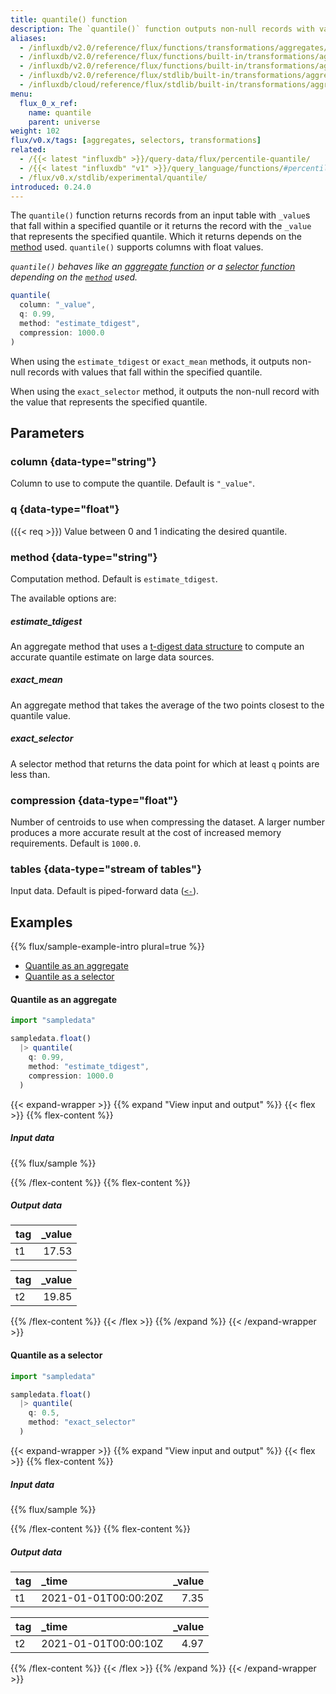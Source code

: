 ```yaml
---
title: quantile() function
description: The `quantile()` function outputs non-null records with values that fall within the specified quantile or the non-null record with the value that represents the specified quantile.
aliases:
  - /influxdb/v2.0/reference/flux/functions/transformations/aggregates/percentile
  - /influxdb/v2.0/reference/flux/functions/built-in/transformations/aggregates/percentile
  - /influxdb/v2.0/reference/flux/functions/built-in/transformations/aggregates/quantile/
  - /influxdb/v2.0/reference/flux/stdlib/built-in/transformations/aggregates/quantile/
  - /influxdb/cloud/reference/flux/stdlib/built-in/transformations/aggregates/quantile/
menu:
  flux_0_x_ref:
    name: quantile
    parent: universe
weight: 102
flux/v0.x/tags: [aggregates, selectors, transformations]
related:
  - /{{< latest "influxdb" >}}/query-data/flux/percentile-quantile/
  - /{{< latest "influxdb" "v1" >}}/query_language/functions/#percentile, InfluxQL – PERCENTILE()
  - /flux/v0.x/stdlib/experimental/quantile/
introduced: 0.24.0
---
```


The `quantile()` function returns records from an input table with `_value`s that fall within
a specified quantile or it returns the record with the `_value` that represents the specified quantile.
Which it returns depends on the [method](#method) used.
`quantile()` supports columns with float values.

_`quantile()` behaves like an [aggregate function](/flux/v0.x/function-types/#aggregates)
or a [selector function](/flux/v0.x/function-types/#selectors) depending on
the [`method`](#method) used._

```js
quantile(
  column: "_value",
  q: 0.99,
  method: "estimate_tdigest",
  compression: 1000.0
)
```

When using the `estimate_tdigest` or `exact_mean` methods, it outputs non-null
records with values that fall within the specified quantile.

When using the `exact_selector` method, it outputs the non-null record with the
value that represents the specified quantile.

## Parameters

### column {data-type="string"}
Column to use to compute the quantile.
Default is `"_value"`.

### q {data-type="float"}
({{< req >}})
Value between 0 and 1 indicating the desired quantile.

### method {data-type="string"}
Computation method.
Default is `estimate_tdigest`.

The available options are:

##### estimate_tdigest
An aggregate method that uses a [t-digest data structure](https://github.com/tdunning/t-digest)
to compute an accurate quantile estimate on large data sources.

##### exact_mean
An aggregate method that takes the average of the two points closest to the quantile value.

##### exact_selector
A selector method that returns the data point for which at least `q` points are less than.

### compression {data-type="float"}
Number of centroids to use when compressing the dataset.
A larger number produces a more accurate result at the cost of increased memory requirements.
Default is `1000.0`.

### tables {data-type="stream of tables"}
Input data.
Default is piped-forward data ([`<-`](/flux/v0.x/spec/expressions/#pipe-expressions)).

## Examples
{{% flux/sample-example-intro plural=true %}}

- [Quantile as an aggregate](#quantile-as-an-aggregate)
- [Quantile as a selector](#quantile-as-a-selector)

#### Quantile as an aggregate
```js
import "sampledata"

sampledata.float()
  |> quantile(
    q: 0.99,
    method: "estimate_tdigest",
    compression: 1000.0
  )
```

{{< expand-wrapper >}}
{{% expand "View input and output" %}}
{{< flex >}}
{{% flex-content %}}

##### Input data
{{% flux/sample %}}

{{% /flex-content %}}
{{% flex-content %}}

##### Output data
| tag | _value |
| :-- | -----: |
| t1  |  17.53 |

| tag | _value |
| :-- | -----: |
| t2  |  19.85 |

{{% /flex-content %}}
{{< /flex >}}
{{% /expand %}}
{{< /expand-wrapper >}}

#### Quantile as a selector
```js
import "sampledata"

sampledata.float()
  |> quantile(
    q: 0.5,
    method: "exact_selector"
  )
```

{{< expand-wrapper >}}
{{% expand "View input and output" %}}
{{< flex >}}
{{% flex-content %}}

##### Input data
{{% flux/sample %}}

{{% /flex-content %}}
{{% flex-content %}}

##### Output data
| tag | _time                | _value |
| :-- | :------------------- | -----: |
| t1  | 2021-01-01T00:00:20Z |   7.35 |

| tag | _time                | _value |
| :-- | :------------------- | -----: |
| t2  | 2021-01-01T00:00:10Z |   4.97 |

{{% /flex-content %}}
{{< /flex >}}
{{% /expand %}}
{{< /expand-wrapper >}}

